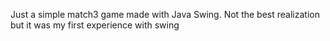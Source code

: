 Just a simple match3 game made with Java Swing.
Not the best realization but it was my first experience with swing
